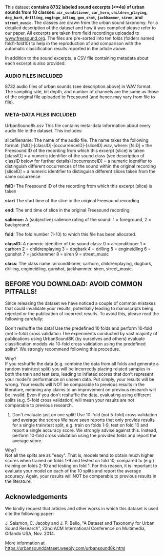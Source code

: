 This dataset **contains 8732 labeled sound excerpts (<=4s) of urban sounds from 10 classes: `air_conditioner`, `car_horn`, `children_playing`, `dog_bark`, `drilling`, `enginge_idling`, `gun_shot`, `jackhammer`, `siren`, and `street_music`.**
The classes are drawn from the urban sound taxonomy. For a detailed description of the dataset and how it was compiled please refer to our paper.
All excerpts are taken from field recordings uploaded to www.freesound.org. The files are pre-sorted into ten folds (folders named fold1-fold10) to help in the reproduction of and comparison with the automatic classification results reported in the article above.

In addition to the sound excerpts, a CSV file containing metadata about each excerpt is also provided.

### AUDIO FILES INCLUDED
8732 audio files of urban sounds (see description above) in WAV format. The sampling rate, bit depth, and number of channels are the same as those of the original file uploaded to Freesound (and hence may vary from file to file).

### META-DATA FILES INCLUDED
UrbanSound8k.csv
This file contains meta-data information about every audio file in the dataset. This includes:

slicefilename:
The name of the audio file. The name takes the following format: [fsID]-[classID]-[occurrenceID]-[sliceID].wav, where:
[fsID] = the Freesound ID of the recording from which this excerpt (slice) is taken
[classID] = a numeric identifier of the sound class (see description of classID below for further details)
[occurrenceID] = a numeric identifier to distinguish different occurrences of the sound within the original recording
[sliceID] = a numeric identifier to distinguish different slices taken from the same occurrence

**fsID:**
The Freesound ID of the recording from which this excerpt (slice) is taken

**start**
The start time of the slice in the original Freesound recording

**end:**
The end time of slice in the original Freesound recording

**salience:**
A (subjective) salience rating of the sound. 1 = foreground, 2 = background.

**fold:**
The fold number (1-10) to which this file has been allocated.

**classID:**
A numeric identifier of the sound class:
0 = airconditioner 1 = carhorn
2 = childrenplaying 3 = dogbark
4 = drilling
5 = engineidling 6 = gunshot
7 = jackhammer
8 = siren
9 = street_music

**class:**
The class name: airconditioner, carhorn, childrenplaying, dogbark, drilling, engineidling, gunshot, jackhammer,
siren, street_music.

## BEFORE YOU DOWNLOAD: AVOID COMMON PITFALLS!
Since releasing the dataset we have noticed a couple of common mistakes that could invalidate your results, potentially leading to manuscripts being rejected or the publication of incorrect results. To avoid this, please read the following carefully:

Don't reshuffle the data! Use the predefined 10 folds and perform 10-fold (not 5-fold) cross validation
The experiments conducted by vast majority of publications using UrbanSound8K (by ourselves and others) evaluate classification models via 10-fold cross validation using the predefined splits*. We strongly recommend following this procedure.

Why?  
If you reshuffle the data (e.g. combine the data from all folds and generate a random train/test split) you will be incorrectly placing related samples in both the train and test sets, leading to inflated scores that don't represent your model's performance on unseen data. Put simply, your results will be wrong.
Your results will NOT be comparable to previous results in the literature, meaning any claims to an improvement on previous research will be invalid. Even if you don't reshuffle the data, evaluating using different splits (e.g. 5-fold cross validation) will mean your results are not comparable to previous research.

1. Don't evaluate just on one split! Use 10-fold (not 5-fold) cross validation and average the scores
We have seen reports that only provide results for a single train/test split, e.g. train on folds 1-9, test on fold 10 and report a single accuracy score. We strongly advise against this. Instead, perform 10-fold cross validation using the provided folds and report the average score.

Why?  
Not all the splits are as "easy". That is, models tend to obtain much higher scores when trained on folds 1-9 and tested on fold 10, compared to (e.g.) training on folds 2-10 and testing on fold 1. For this reason, it is important to evaluate your model on each of the 10 splits and report the average accuracy.
Again, your results will NOT be comparable to previous results in the literature.

## Acknowledgements
We kindly request that articles and other works in which this dataset is used cite the following paper:

J. Salamon, C. Jacoby and J. P. Bello, "A Dataset and Taxonomy for Urban Sound Research", 22nd ACM International Conference on Multimedia, Orlando USA, Nov. 2014.

More information at https://urbansounddataset.weebly.com/urbansound8k.html
